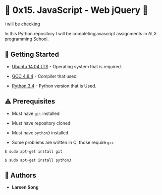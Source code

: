 # :ocean: 0x15. JavaScript - Web jQuery :ocean:
i will be checking

In this Python repository I will be completingjavascript assignments in ALX programming School.


## :running: Getting Started

* [Ubuntu 14.04 LTS](http://releases.ubuntu.com/14.04/) - Operating system that is required.

* [GCC 4.8.4](https://gcc.gnu.org/gcc-4.8/) - Compiler that  used

* [Python 3.4](https://www.python.org/download/releases/3.4.0/) - Python version that is  Used.

## :warning: Prerequisites

* Must have `git` installed

* Must have repository cloned

* Must have `python3` installed


* Some problems are written in C, those require `gcc`

```
$ sudo apt-get install git
```

```
$ sudo apt-get install python3
```

## :blue_book: Authors
* **Larsen Song**
